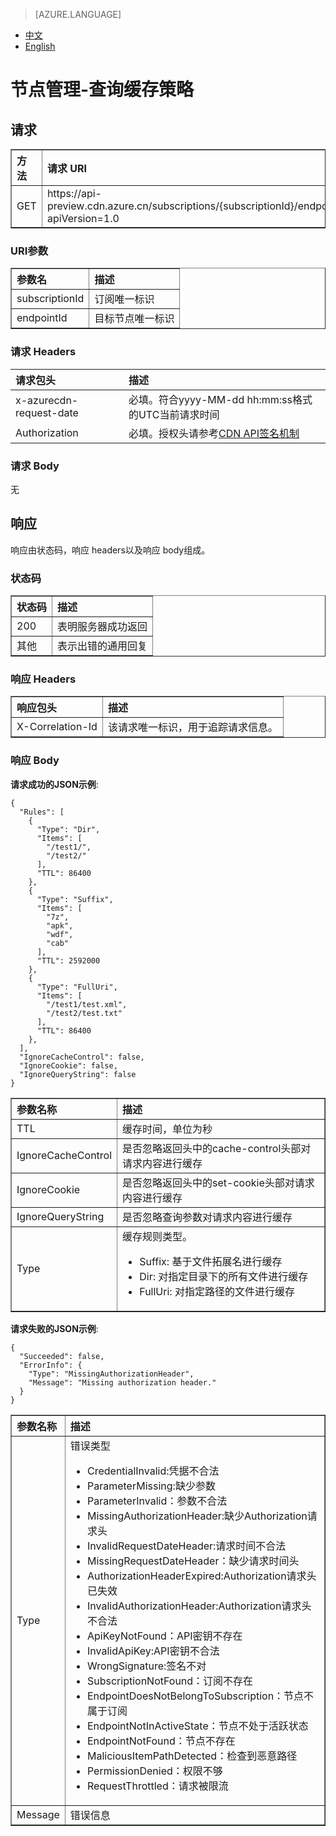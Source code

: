 <properties linkid="dev-net-common-tasks-cdn" urlDisplayName="CDN" pageTitle="Azure China CDN API doc-cache policy" metaKeywords="Azure CDN, Azure CDN, Azure blobs, Azure caching, Azure add-on, Live Streaming, 流媒体加速, CDN加速,CDN服务,主流CDN, 流媒体直播加速, 媒体服务, Azure Media Service, 缓存规则, HLS, CDN技术文档, CDN帮助文档, 视频直播加速, 直播加速" description="Learn How to create Live Streaming acceleration type CDN on Azure Management Portal and default caching rules for Live Streaming CDN" metaCanonical="" services="" documentationCenter=".NET" title="" authors="" solutions="" manager="" editor="" />
<tags ms.service="cdn"
    ms.date="5/4/2017"
    wacn.date="5/4/2017"
    wacn.lang="cn"
    />

> [AZURE.LANGUAGE]
- [中文](/documentation/articles/cdn-api-get-cache-policy/)
- [English](/documentation/articles/cdn-enus-api-get-cache-policy/) 

# 节点管理-查询缓存策略

## 请求
<table width="100%" border="1" cellspacing="0" cellpadding="0">
  <th align="left"><strong>方法</strong>
    </td>
  <th align="left"><strong>请求 URI</strong>
    </td>  
  <tr>
    <td>GET</td>
    <td>https://api-preview.cdn.azure.cn/subscriptions/{subscriptionId}/endpoints/{endpointId}/cacherules?apiVersion=1.0</td>
  </tr>
</table>

### URI参数
<table width="100%" border="1" cellspacing="0" cellpadding="0">
  <th align="left"><strong>参数名</strong>
    </td>
  <th align="left"><strong>描述</strong>
    </td>  
  <tr>
    <td>subscriptionId</td>
    <td>订阅唯一标识</td>
  </tr
  <tr>
    <td>endpointId</td>
    <td>目标节点唯一标识</td>
  </tr>
</table>

### 请求 Headers

| 请求包头 | 描述 |
|:-----------|:-----------|
| x-azurecdn-request-date | 必填。符合yyyy-MM-dd hh:mm:ss格式的UTC当前请求时间 |
| Authorization | 必填。授权头请参考[CDN API签名机制](https://www.azure.cn/documentation/articles/cdn-api-signature/) |

### 请求 Body
无

## 响应

响应由状态码，响应 headers以及响应 body组成。
### 状态码
<table width="100%" border="1" cellspacing="0" cellpadding="0">
  <th align="left"><strong>状态码</strong>
    </td>
  <th align="left"><strong>描述</strong>
    </td>
  <tr>
    <td>200</td>
    <td>表明服务器成功返回</td>
  </tr>
  <tr>
    <td>其他</td>
    <td>表示出错的通用回复</td>
  </tr>
</table>

### 响应 Headers

<table width="100%" border="1" cellspacing="0" cellpadding="0">
  <th align="left"><strong>响应包头</strong>
    </th>
  <th align="left"><strong>描述</strong>
    </th>

  <tr>
    <td>X-Correlation-Id</td>
    <td>该请求唯一标识，用于追踪请求信息。</td>
  </tr>
</table>

### 响应 Body
**请求成功的JSON示例**:

```
{
  "Rules": [
    {
      "Type": "Dir",
      "Items": [
        "/test1/",
        "/test2/"
      ],
      "TTL": 86400
    },
    {
      "Type": "Suffix",
      "Items": [
        "7z",
        "apk",
        "wdf",
        "cab"
      ],
      "TTL": 2592000
    },
    {
      "Type": "FullUri",
      "Items": [
        "/test1/test.xml",
        "/test2/test.txt"
      ],
      "TTL": 86400
    },
  ],
  "IgnoreCacheControl": false,
  "IgnoreCookie": false,
  "IgnoreQueryString": false
}
```
<table width="100%" border="1" cellspacing="0" cellpadding="0">
  <th align="left"><strong>参数名称</strong>
    </td>
  <th align="left"><strong>描述</strong>
    </td>
  <tr>
    <td>TTL</td>
    <td>缓存时间，单位为秒</td>
  </tr>
  <tr>
    <td>IgnoreCacheControl</td>
    <td>是否忽略返回头中的cache-control头部对请求内容进行缓存
    </td>
  </tr>
  <tr>
    <td>IgnoreCookie</td>
    <td>是否忽略返回头中的set-cookie头部对请求内容进行缓存
    </td>
  </tr>
  <tr>
    <td>IgnoreQueryString</td>
    <td>是否忽略查询参数对请求内容进行缓存
    </td>
  </tr>
  <tr>
    <td>Type</td>
    <td>缓存规则类型。
        <ul>
         <li>Suffix: 基于文件拓展名进行缓存</li>
         <li>Dir: 对指定目录下的所有文件进行缓存</li>
         <li>FullUri: 对指定路径的文件进行缓存</li>
        </ul>
    </td>
  </tr>
</table>

**请求失败的JSON示例**:
```
{
  "Succeeded": false,
  "ErrorInfo": {
    "Type": "MissingAuthorizationHeader",
    "Message": "Missing authorization header."
  }
}
```
<table width="100%" border="1" cellspacing="0" cellpadding="0">
  <th align="left"><strong>参数名称</strong>
    </td>
  <th align="left"><strong>描述</strong>
    </td>

  <tr>
    <td>Type</td>
    <td>错误类型
         <ul>
            <li>CredentialInvalid:凭据不合法</li>
            <li>ParameterMissing:缺少参数</li>
            <li>ParameterInvalid：参数不合法</li>
            <li>MissingAuthorizationHeader:缺少Authorization请求头</li>
            <li>InvalidRequestDateHeader:请求时间不合法</li>
            <li>MissingRequestDateHeader：缺少请求时间头</li>
            <li>AuthorizationHeaderExpired:Authorization请求头已失效</li>
            <li>InvalidAuthorizationHeader:Authorization请求头不合法</li>
            <li>ApiKeyNotFound：API密钥不存在</li>
            <li>InvalidApiKey:API密钥不合法</li>
            <li>WrongSignature:签名不对</li>
            <li>SubscriptionNotFound：订阅不存在</li>
            <li>EndpointDoesNotBelongToSubscription：节点不属于订阅</li>
            <li>EndpointNotInActiveState：节点不处于活跃状态</li>
            <li>EndpointNotFound：节点不存在</li>
            <li>MaliciousItemPathDetected：检查到恶意路径</li>
            <li>PermissionDenied：权限不够</li>
            <li>RequestThrottled：请求被限流</li>
         </ul>    
    </td>
  </tr>
  <tr>
    <td>Message</td>
    <td>错误信息</td>
  </tr>
</table>
